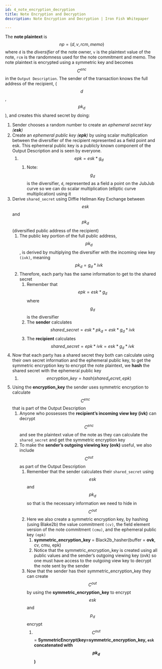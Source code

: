 ```yaml
---
id: 4_note_encryption_decryption
title: Note Encryption and Decryption
description: Note Encryption and Decryption | Iron Fish Whitepaper

---
```


The **note plaintext** is $$np = (d, v, rcm, memo)$$ where `d` is the _diversifier_ of the note owner, `v` is the plaintext value of the note, `rcm` is the randomness used for the note commitment and memo. The note plaintext is encrypted using a symmetric key and becomes $$C^{enc}$$ in the `Output Description`. The sender of the transaction knows the full address of the recipient, ($$d$$, $$pk_d$$), and creates this shared secret by doing:
  1. Sender chooses a random number to create an _ephemeral secret key (**esk**)_
  2. Create an _ephemeral public key (**epk**)_ by using scalar multiplication between the diversifier of the recipient represented as a field point and esk. This ephemeral public key is a publicly known component of the Output Description and is seen by everyone.
      1. $$epk = esk * g_d$$
          1. Note: $$g_d$$ is the diversifier, `d`, represented as a field a point on the JubJub curve so we can do scalar multiplication (elliptic curve multiplication) using it
  3. Derive `shared_secret` using Diffie Hellman Key Exchange between $$esk$$ and $$pk_d$$ (diversified public address of the recipient)
      1. The public key portion of the full public address, $$pk_d$$, is derived by multiplying the diversifier with the incoming view key `(ivk)`, meaning $$pk_d = g_d * ivk$$
      2. Therefore, each party has the same information to get to the shared secret
          1. Remember that $$epk = esk * g_d$$ where $$g_d$$ is the diversifier
          2. The **sender** calculates $$shared\_secret =  	esk * pk_d	= esk * g_d * ivk$$
          3. The **recipient** calculates $$shared\_secret = 	epk * ivk 	= esk * g_d * ivk$$
  4. Now that each party has a shared secret they both can calculate using their own secret information and the ephemeral public key, to get the symmetric encryption key to encrypt the note plaintext, we **hash** the shared secret with the ephemeral public key
      1. $$encryption\_key = hash(shared_secret, epk)$$
  5. Using the **encryption_key** the sender uses symmetric encryption to calculate $$C^{enc}$$ that is part of the Output Description
      1. Anyone who possesses the **recipient’s incoming view key (ivk)** can decrypt $$C^{enc}$$ and see the plaintext value of the note as they can calculate the `shared_secret` and get the symmetric encryption key
      2. To make the **sender’s outgoing viewing key (ovk)** useful, we also include $$C^{out}$$ as part of the Output Description
          1. Remember that the sender calculates their `shared_secret` using $$esk$$ and $$pk_d$$ so that is the necessary information we need to hide in $$C^{out}$$
          2. Here we also create a symmetric encryption key, by hashing (using Blake2b) the value commitment `(cv)`, the field element version of the note commitment `(cmu)`, and the ephemeral public key `(epk)`
              1. **symmetric_encryption_key** = Black2b_hasher(buffer = **ovk**, cv, cmu, epk)
              2. Notice that the symmetric_encryption_key is created using all public values and the sender’s outgoing viewing key (ovk) so one must have access to the outgoing view key to decrypt the note sent by the sender
          3. Now that the sender has their symmetric_encryption_key they can create $$C^{out}$$ by using the **symmetric_encryption_key** to encrypt $$esk$$ and $$p_d$$ encrypt
              1. $$C^{out}$$ = **SymmetricEncrypt(key=symmetric_encryption_key, `esk` concatenated with $$pk_d$$)**

